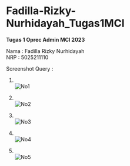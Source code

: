 # Fadilla-Rizky-Nurhidayah_Tugas1MCI

**Tugas 1 Oprec Admin MCI 2023**

Nama  : Fadilla Rizky Nurhidayah <br>
NRP   : 5025211110


Screenshot Query : <br>
1. <br> ![No1](https://user-images.githubusercontent.com/91003946/227263900-ebc8f1a1-04b9-4353-84d4-c8480aa73d97.png) 

2. <br> ![No2](https://user-images.githubusercontent.com/91003946/227263905-e0ed3bf1-453f-414b-82d0-d000366ed129.png)

3. <br> ![No3](https://user-images.githubusercontent.com/91003946/227263828-788ca211-acd9-4ec0-b3fc-c5f8edb450a3.png)

4. <br> ![No4](https://user-images.githubusercontent.com/91003946/227263886-513d3a3f-4507-4080-af34-dfcca85fb48c.png)

5. <br> ![No5](https://user-images.githubusercontent.com/91003946/227263894-8dc83372-77c9-42d9-b95a-a03bcf00cf2a.png)
